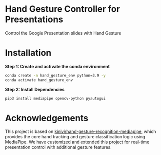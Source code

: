 # Hand Gesture Controller for Presentations
Control the Google Presentation slides with Hand Gesture

# Installation
**Step 1: Create and activate the conda environment**
```bash
conda create -n hand_gesture_env python=3.9 -y
conda activate hand_gesture_env
```
**Step 2: Install Dependencies**
```bash
pip3 install mediapipe opencv-python pyautogui
```

# Acknowledgements
This project is based on [kinivi/hand-gesture-recognition-mediapipe]([url](https://github.com/kinivi/hand-gesture-recognition-mediapipe)), which provides the core hand tracking and gesture classification logic using MediaPipe.
We have customized and extended this project for real-time presentation control with additional gesture features.
